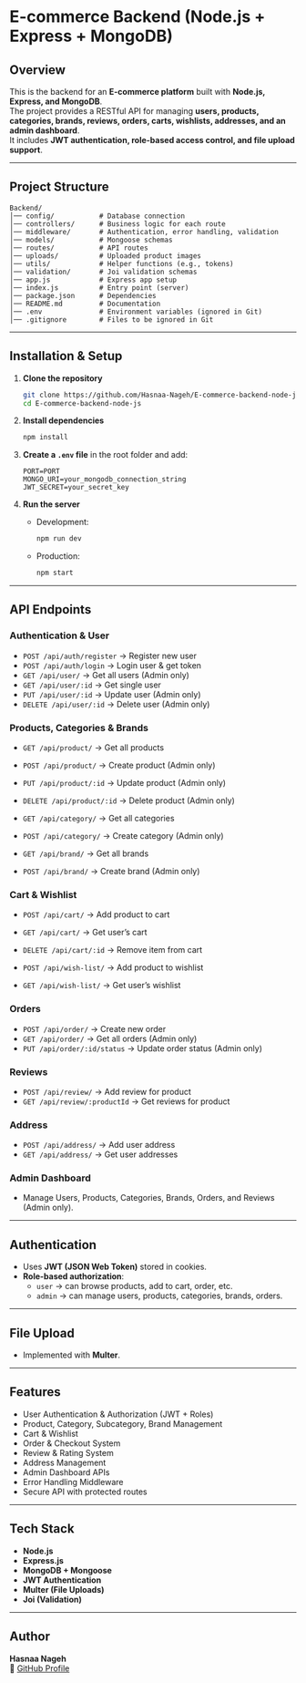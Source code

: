#  E-commerce Backend (Node.js + Express + MongoDB)

##  Overview
This is the backend for an **E-commerce platform** built with **Node.js, Express, and MongoDB**.  
The project provides a RESTful API for managing **users, products, categories, brands, reviews, orders, carts, wishlists, addresses, and an admin dashboard**.  
It includes **JWT authentication, role-based access control, and file upload support**.

---

##  Project Structure
```
Backend/
│── config/           # Database connection
│── controllers/      # Business logic for each route
│── middleware/       # Authentication, error handling, validation
│── models/           # Mongoose schemas
│── routes/           # API routes
│── uploads/          # Uploaded product images
│── utils/            # Helper functions (e.g., tokens)
│── validation/       # Joi validation schemas
│── app.js            # Express app setup
│── index.js          # Entry point (server)
│── package.json      # Dependencies
│── README.md         # Documentation
│── .env              # Environment variables (ignored in Git)
│── .gitignore        # Files to be ignored in Git
```

---

##  Installation & Setup

1. **Clone the repository**
   ```bash
   git clone https://github.com/Hasnaa-Nageh/E-commerce-backend-node-js.git
   cd E-commerce-backend-node-js
   ```

2. **Install dependencies**
   ```bash
   npm install
   ```

3. **Create a `.env` file** in the root folder and add:
   ```env
   PORT=PORT
   MONGO_URI=your_mongodb_connection_string
   JWT_SECRET=your_secret_key
   ```

4. **Run the server**
   - Development:
     ```bash
     npm run dev
     ```
   - Production:
     ```bash
     npm start
     ```

---

##  API Endpoints

###  Authentication & User
- `POST /api/auth/register` → Register new user  
- `POST /api/auth/login` → Login user & get token  
- `GET /api/user/` → Get all users (Admin only)  
- `GET /api/user/:id` → Get single user  
- `PUT /api/user/:id` → Update user (Admin only)  
- `DELETE /api/user/:id` → Delete user (Admin only)  

###  Products, Categories & Brands
- `GET /api/product/` → Get all products  
- `POST /api/product/` → Create product (Admin only)  
- `PUT /api/product/:id` → Update product (Admin only)  
- `DELETE /api/product/:id` → Delete product (Admin only)  

- `GET /api/category/` → Get all categories  
- `POST /api/category/` → Create category (Admin only)  

- `GET /api/brand/` → Get all brands  
- `POST /api/brand/` → Create brand (Admin only)  

###  Cart & Wishlist
- `POST /api/cart/` → Add product to cart  
- `GET /api/cart/` → Get user’s cart  
- `DELETE /api/cart/:id` → Remove item from cart  

- `POST /api/wish-list/` → Add product to wishlist  
- `GET /api/wish-list/` → Get user’s wishlist  

###  Orders
- `POST /api/order/` → Create new order  
- `GET /api/order/` → Get all orders (Admin only)  
- `PUT /api/order/:id/status` → Update order status (Admin only)  

###  Reviews
- `POST /api/review/` → Add review for product  
- `GET /api/review/:productId` → Get reviews for product  

###  Address
- `POST /api/address/` → Add user address  
- `GET /api/address/` → Get user addresses  

###  Admin Dashboard
- Manage Users, Products, Categories, Brands, Orders, and Reviews (Admin only).

---

##  Authentication
- Uses **JWT (JSON Web Token)** stored in cookies.
- **Role-based authorization**:  
  - `user` → can browse products, add to cart, order, etc.  
  - `admin` → can manage users, products, categories, brands, orders.  

---

##  File Upload
- Implemented with **Multer**.

---

##  Features
- User Authentication & Authorization (JWT + Roles)
- Product, Category, Subcategory, Brand Management
- Cart & Wishlist
- Order & Checkout System
- Review & Rating System
- Address Management
- Admin Dashboard APIs
- Error Handling Middleware
- Secure API with protected routes

---

##  Tech Stack
- **Node.js**
- **Express.js**
- **MongoDB + Mongoose**
- **JWT Authentication**
- **Multer (File Uploads)**
- **Joi (Validation)**

---

##  Author
**Hasnaa Nageh**  
🔗 [GitHub Profile](https://github.com/Hasnaa-Nageh)  


